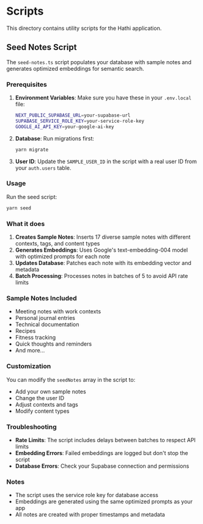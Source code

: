 # Scripts

This directory contains utility scripts for the Hathi application.

## Seed Notes Script

The `seed-notes.ts` script populates your database with sample notes and generates optimized embeddings for semantic search.

### Prerequisites

1. **Environment Variables**: Make sure you have these in your `.env.local` file:
   ```bash
   NEXT_PUBLIC_SUPABASE_URL=your-supabase-url
   SUPABASE_SERVICE_ROLE_KEY=your-service-role-key
   GOOGLE_AI_API_KEY=your-google-ai-key
   ```

2. **Database**: Run migrations first:
   ```bash
   yarn migrate
   ```

3. **User ID**: Update the `SAMPLE_USER_ID` in the script with a real user ID from your `auth.users` table.

### Usage

Run the seed script:
```bash
yarn seed
```

### What it does

1. **Creates Sample Notes**: Inserts 17 diverse sample notes with different contexts, tags, and content types
2. **Generates Embeddings**: Uses Google's text-embedding-004 model with optimized prompts for each note
3. **Updates Database**: Patches each note with its embedding vector and metadata
4. **Batch Processing**: Processes notes in batches of 5 to avoid API rate limits

### Sample Notes Included

- Meeting notes with work contexts
- Personal journal entries
- Technical documentation
- Recipes
- Fitness tracking
- Quick thoughts and reminders
- And more...

### Customization

You can modify the `seedNotes` array in the script to:
- Add your own sample notes
- Change the user ID
- Adjust contexts and tags
- Modify content types

### Troubleshooting

- **Rate Limits**: The script includes delays between batches to respect API limits
- **Embedding Errors**: Failed embeddings are logged but don't stop the script
- **Database Errors**: Check your Supabase connection and permissions

### Notes

- The script uses the service role key for database access
- Embeddings are generated using the same optimized prompts as your app
- All notes are created with proper timestamps and metadata